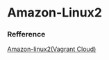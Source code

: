 # Amazon-Linux2


### Refference

[Amazon-linux2(Vagrant Cloud)](https://app.vagrantup.com/gbailey/boxes/amzn2)
